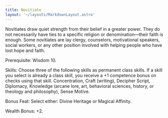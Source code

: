 ```yaml
---
title: Novitiate
layout: '~/layouts/MarkdownLayout.astro'
---
```

Novitiates draw quiet strength from their belief in a greater power. They do
not necessarily have ties to a specific religion or denomination—their faith
is enough. Some novitiates are lay clergy, counselors, motivational speakers,
social workers, or any other position involved with helping people who have
lost hope and faith.

Prerequisite: Wisdom 10.

Skills: Choose three of the following skills as permanent class skills. If a
skill you select is already a class skill, you receive a +1 competence bonus
on checks using that skill. Concentration, Craft (writing), Decipher Script,
Diplomacy, Knowledge (arcane lore, art, behavioral sciences, history, or
theology and philosophy), Sense Motive.

Bonus Feat: Select either: Divine Heritage or Magical Affinity.

Wealth Bonus: +2.

